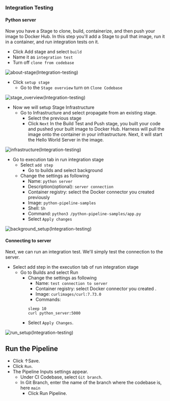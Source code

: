 ### Integration Testing 

#### Python server
Now you have a Stage to clone, build, containerize, and then push your image to Docker Hub. In this step you'll add a Stage to pull that image, run it       in a container, and run integration tests on it.

- Click Add stage and select ```build```
- Name it as ```integration test``` 
- Turn off ```clone from codebase```  

![about-stage(Integration-testing)](/Images/about-stage(Integration-testing).png)


- Click ```setup stage``` 
  - Go to the ```Stage overview``` turn on ```Clone Codebase```


![stage_overview(Integration-testing)](/Images/stage_overview(Integration-testing).png)


   - Now we will setup Stage Infrastructure
      - Go to Infrastructure and select propagate from an existing stage.
        - Select the previous stage
        - Click ```Next```
In the Build Test and Push stage, you built your code and pushed your built image to Docker Hub.
Harness will pull the image onto the container in your infrastructure. Next, it will start the Hello World Server in the image.

![infrastructure(Integration-testing)](/Images/infrastructure(Integration-testing).png)


   - Go to execution tab in run integration stage 
       - Select ```add step``` 
         -  Go to builds and select background 
       - Change the settings as following 
          - Name: ```python server``` 
          - Description(optional): ```server connection```
          - Container registry: select the Docker connector you created previously
          - Image: ```python-pipeline-samples```
          - Shell: ```Sh```
          - Command: ```python3 /python-pipeline-samples/app.py```
          - Select ```Apply changes``` 

![background_setup(Integration-testing)](/Images/background_setup(Integration-testing).png)


#### Connecting to server
Next, we can run an integration test. We'll simply test the connection to the server.
- Select add step in the execution tab of run integration stage 
  - Go to Builds and select Run 
    - Change the settings as following 
       - Name: ```test connection to server``` 
       - Container registry: select Docker connector you created .
       - Image: ```curlimages/curl:7.73.0```
       - Commands:
        ```
        sleep 10
        curl python_server:5000
       ```
     - Select ```Apply Changes```.

![run_setup(Integration-testing)](/Images/run_setup(Integration-testing).png)


## Run the Pipeline
 - Click ↑Save.
 - Click ```Run```. 
 - The Pipeline Inputs settings appear.
   - Under CI Codebase, select ```Git branch```.
   - In Git Branch, enter the name of the branch where the codebase is, here ```main```
     - Click Run Pipeline.

